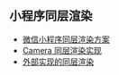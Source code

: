 ## 小程序同层渲染

- [微信小程序同层渲染方案](https://developers.weixin.qq.com/community/develop/article/doc/000c4e433707c072c1793e56f5c813)
- [Camera 同层渲染实现](https://juejin.cn/post/7011385069503774733)
- [外部实现的同层渲染](https://juejin.cn/post/7188435422983225399)